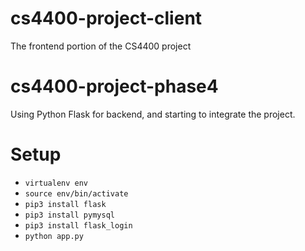 # cs4400-project-client
The frontend portion of the CS4400 project

# cs4400-project-phase4
Using Python Flask for backend, and starting to integrate the project.

# Setup
- `virtualenv env`
- `source env/bin/activate`
- `pip3 install flask`
- `pip3 install pymysql`
- `pip3 install flask_login`
- `python app.py`
